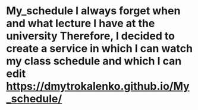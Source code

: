 # My_schedule  I always forget when and what lecture I have at the university Therefore, I decided to create a service in which I can watch my class schedule and which I can edit  https://dmytrokalenko.github.io/My_schedule/
